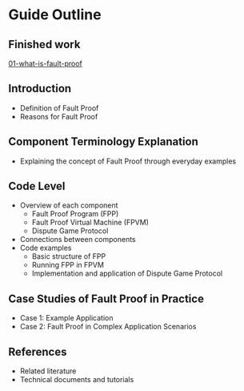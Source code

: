 # Guide Outline

## Finished work
[01-what-is-fault-proof](https://github.com/joohhnnn/The-book-of-optimism-fault-proof/blob/main/01-what-is-fault-proof.md)

## Introduction

- Definition of Fault Proof
- Reasons for Fault Proof

## Component Terminology Explanation

- Explaining the concept of Fault Proof through everyday examples

## Code Level

- Overview of each component
  - Fault Proof Program (FPP)
  - Fault Proof Virtual Machine (FPVM)
  - Dispute Game Protocol
- Connections between components
- Code examples
  - Basic structure of FPP
  - Running FPP in FPVM
  - Implementation and application of Dispute Game Protocol

## Case Studies of Fault Proof in Practice

- Case 1: Example Application
- Case 2: Fault Proof in Complex Application Scenarios

## References

- Related literature
- Technical documents and tutorials
